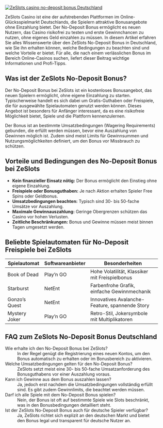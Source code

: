 [![ZeSlots casino no-deposit bonus Deutschland](https://123-caf.pages.dev/gitsignup.png)](https://vrmoo.ru/Bt82HjjY)

<p>ZeSlots Casino ist eine der aufstrebenden Plattformen im Online-Glücksspielmarkt Deutschlands, die Spielern attraktive Bonusangebote ohne Einzahlung bietet. Der No-Deposit Bonus ermöglicht es neuen Nutzern, das Casino risikofrei zu testen und erste Gewinnchancen zu nutzen, ohne eigenes Geld einzahlen zu müssen. In diesem Artikel erfahren Sie alles Wissenswerte über den ZeSlots No-Deposit Bonus in Deutschland, wie Sie ihn erhalten können, welche Bedingungen zu beachten sind und welche Vorteile er bietet. Für alle, die nach einem verlässlichen Bonus im Bereich Online-Casinos suchen, liefert dieser Beitrag wichtige Informationen und Profi-Tipps.</p>  <h2>Was ist der ZeSlots No-Deposit Bonus?</h2> <p>Der No-Deposit Bonus bei ZeSlots ist ein kostenloses Bonusangebot, das neuen Spielern ermöglicht, ohne eigene Einzahlung zu starten. Typischerweise handelt es sich dabei um Gratis-Guthaben oder Freispiele, die für ausgewählte Spielautomaten genutzt werden können. Dieses Angebot ist besonders für Anfänger interessant, da es eine risikofreie Möglichkeit bietet, Spiele und die Plattform kennenzulernen.</p> <p>Der Bonus ist an bestimmte Umsatzbedingungen (Wagering Requirements) gebunden, die erfüllt werden müssen, bevor eine Auszahlung von Gewinnen möglich ist. Zudem sind meist Limits für Gewinnsummen und Nutzungsmöglichkeiten definiert, um den Bonus vor Missbrauch zu schützen.</p>  <h2>Vorteile und Bedingungen des No-Deposit Bonus bei ZeSlots</h2> <ul>   <li><strong>Kein finanzieller Einsatz nötig:</strong> Der Bonus ermöglicht den Einstieg ohne eigene Einzahlung.</li>   <li><strong>Freispiele oder Bonusguthaben:</strong> Je nach Aktion erhalten Spieler Free Spins oder Geldbonus.</li>   <li><strong>Umsatzbedingungen beachten:</strong> Typisch sind 30- bis 50-fache Umsätze vor Auszahlung.</li>   <li><strong>Maximale Gewinnauszahlung:</strong> Geringe Obergrenzen schützen das Casino vor hohen Verlusten.</li>   <li><strong>Zeitliche Beschränkungen:</strong> Bonus und Gewinne müssen meist binnen Tagen umgesetzt werden.</li> </ul>  <h2>Beliebte Spielautomaten für No-Deposit Freispiele bei ZeSlots</h2> <table>   <thead>     <tr>       <th>Spielautomat</th>       <th>Softwareanbieter</th>       <th>Besonderheiten</th>     </tr>   </thead>   <tbody>     <tr>       <td>Book of Dead</td>       <td>Play’n GO</td>       <td>Hohe Volatilität, Klassiker mit Freispielbonus</td>     </tr>     <tr>       <td>Starburst</td>       <td>NetEnt</td>       <td>Farbenfrohe Grafik, einfache Gewinnmechanik</td>     </tr>     <tr>       <td>Gonzo’s Quest</td>       <td>NetEnt</td>       <td>Innovatives Avalanche-Feature, spannende Story</td>     </tr>     <tr>       <td>Mystery Joker</td>       <td>Play’n GO</td>       <td>Retro-Stil, Jokersymbole mit Multiplikatoren</td>     </tr>   </tbody> </table>  <h2>FAQ zum ZeSlots No-Deposit Bonus Deutschland</h2> <dl>   <dt>Wie erhalte ich den No-Deposit Bonus bei ZeSlots?</dt>   <dd>In der Regel genügt die Registrierung eines neuen Kontos, um den Bonus automatisch zu erhalten oder im Bonusbereich zu aktivieren.</dd>    <dt>Welche Umsatzbedingungen gelten für den No-Deposit Bonus?</dt>   <dd>ZeSlots setzt meist eine 30- bis 50-fache Umsatzanforderung des Bonusguthabens vor einer Auszahlung voraus.</dd>    <dt>Kann ich Gewinne aus dem Bonus auszahlen lassen?</dt>   <dd>Ja, jedoch erst nachdem die Umsatzbedingungen vollständig erfüllt sind. Es gibt zudem Gewinnlimits, die beachtet werden müssen.</dd>    <dt>Darf ich alle Spiele mit dem No-Deposit Bonus spielen?</dt>   <dd>Nein, der Bonus ist oft auf bestimmte Spiele wie Slots beschränkt, was in den Bonusbedingungen detailliert steht.</dd>    <dt>Ist der ZeSlots No-Deposit Bonus auch für deutsche Spieler verfügbar?</dt>   <dd>Ja, ZeSlots richtet sich explizit an den deutschen Markt und bietet den Bonus legal und transparent für deutsche Nutzer an.</dd> </dl>